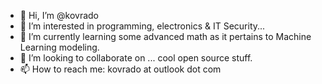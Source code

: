 - 👋 Hi, I’m @kovrado
- 👀 I’m interested in programming, electronics & IT Security...
- 🌱 I’m currently learning some advanced math as it pertains to Machine Learning modeling.
- 💞️ I’m looking to collaborate on ... cool open source stuff.
- 📫 How to reach me: kovrado at outlook dot com

<!---
kovrado/kovrado is a ✨ special ✨ repository because its `README.md` (this file) appears on your GitHub profile.
You can click the Preview link to take a look at your changes.
--->
